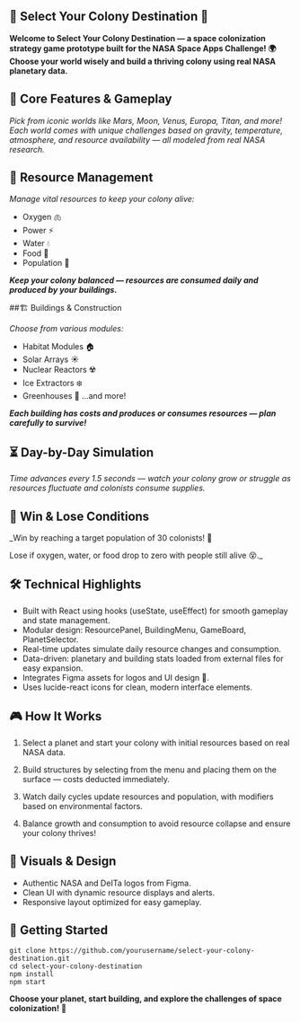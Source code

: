 ## **🚀 Select Your Colony Destination 🌌**

**Welcome to Select Your Colony Destination — a space colonization strategy game prototype built for the NASA Space Apps Challenge!
🌍 Choose your world wisely and build a thriving colony using real NASA planetary data.**

## 🌟 Core Features & Gameplay

_Pick from iconic worlds like Mars, Moon, Venus, Europa, Titan, and more!
Each world comes with unique challenges based on gravity, temperature, atmosphere, and resource availability — all modeled from real NASA research._

## 🔋 Resource Management

_Manage vital resources to keep your colony alive:_

- Oxygen 🫁
- Power ⚡
- Water 💧
- Food 🌾
- Population 👥

**_Keep your colony balanced — resources are consumed daily and produced by your buildings._**

##🏗️ Buildings & Construction

_Choose from various modules:_
- Habitat Modules 🏠
- Solar Arrays ☀️
- Nuclear Reactors ☢️
- Ice Extractors ❄️
- Greenhouses 🌱
...and more!

**_Each building has costs and produces or consumes resources — plan carefully to survive!_**

## ⏳ Day-by-Day Simulation

_Time advances every 1.5 seconds — watch your colony grow or struggle as resources fluctuate and colonists consume supplies._

## 🎯 Win & Lose Conditions

_Win by reaching a target population of 30 colonists! 🎉

Lose if oxygen, water, or food drop to zero with people still alive 😵._

## 🛠️ Technical Highlights

- Built with React using hooks (useState, useEffect) for smooth gameplay and state management.
- Modular design: ResourcePanel, BuildingMenu, GameBoard, PlanetSelector.
- Real-time updates simulate daily resource changes and consumption.
- Data-driven: planetary and building stats loaded from external files for easy expansion.
- Integrates Figma assets for logos and UI design 🎨.
- Uses lucide-react icons for clean, modern interface elements.

## 🎮 How It Works

1. Select a planet and start your colony with initial resources based on real NASA data.

2. Build structures by selecting from the menu and placing them on the surface — costs deducted immediately.

3. Watch daily cycles update resources and population, with modifiers based on environmental factors.

4. Balance growth and consumption to avoid resource collapse and ensure your colony thrives!

## 📸 Visuals & Design

- Authentic NASA and DeITa logos from Figma.
- Clean UI with dynamic resource displays and alerts.
- Responsive layout optimized for easy gameplay.

## 🚀 Getting Started


```
git clone https://github.com/yourusername/select-your-colony-destination.git
cd select-your-colony-destination
npm install
npm start
```


**Choose your planet, start building, and explore the challenges of space colonization! 🌌**
